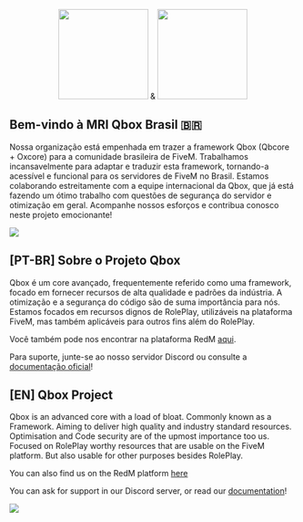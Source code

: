 <p align="center">
  <img width="158" height="158" src="https://github.com/Qbox-project/.github/assets/22198949/bfc4ad22-d1ad-4b4f-8c61-a01d45d22969"> & <img width="158" height="158" src="https://media.discordapp.net/attachments/1227489601925550150/1227656228579180554/Brasil__96_x_96_px___1080_x_1080_px_-removebg.png?ex=662932f5&is=6616bdf5&hm=0c1e0e6fec83139a3e7251541ebe5d4cb44293951c0d6f8e4a6ec6c55683e9d0">
</p>

## Bem-vindo à MRI Qbox Brasil 🇧🇷
Nossa organização está empenhada em trazer a framework Qbox (Qbcore + Oxcore) para a comunidade brasileira de FiveM. Trabalhamos incansavelmente para adaptar e traduzir esta framework, tornando-a acessível e funcional para os servidores de FiveM no Brasil. Estamos colaborando estreitamente com a equipe internacional da Qbox, que já está fazendo um ótimo trabalho com questões de segurança do servidor e otimização em geral. Acompanhe nossos esforços e contribua conosco neste projeto emocionante!


<a href="[https://discord.gg/Z6Whda5hH](https://discord.gg/uEfGD4mmVh)A"><img src="https://discordapp.com/api/guilds/1210457748073091072/widget.png?style=banner4"></a>

## [PT-BR] Sobre o Projeto Qbox
Qbox é um core avançado, frequentemente referido como uma framework, focado em fornecer recursos de alta qualidade e padrões da indústria. A otimização e a segurança do código são de suma importância para nós. Estamos focados em recursos dignos de RolePlay, utilizáveis na plataforma FiveM, mas também aplicáveis para outros fins além do RolePlay.

Você também pode nos encontrar na plataforma RedM [aqui](https://github.com/QRCore-RedM-Re).

Para suporte, junte-se ao nosso servidor Discord ou consulte a [documentação oficial](http://qbox-project.github.io)!

## [EN] Qbox Project
Qbox is an advanced core with a load of bloat. Commonly known as a Framework. Aiming to deliver high quality and industry standard resources. Optimisation and Code security are of the upmost importance too us. Focused on RolePlay worthy resources that are usable on the FiveM platform. But also usable for other purposes besides RolePlay.

You can also find us on the RedM platform [here](https://github.com/QRCore-RedM-Re)

You can ask for support in our Discord server, or read our [documentation](http://qbox-project.github.io)!

<a href="https://discord.gg/Z6Whda5hHA"><img src="https://discordapp.com/api/guilds/1012753553418354748/widget.png?style=banner4"></a>

